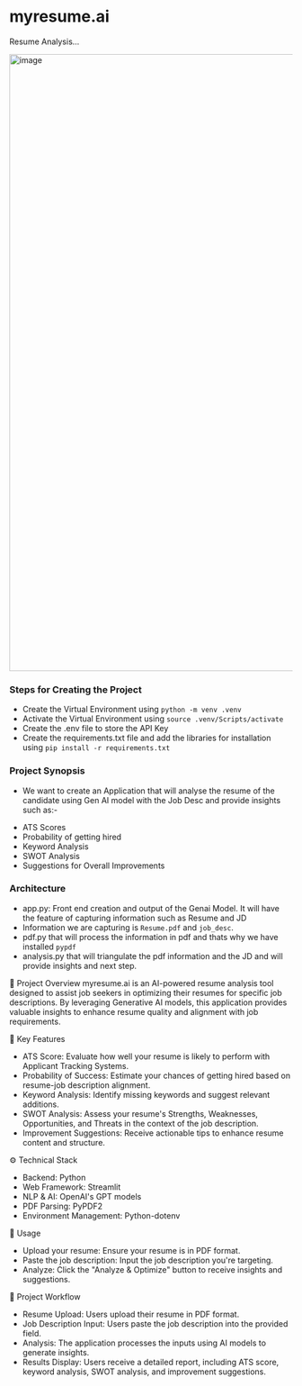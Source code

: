 # myresume.ai
Resume Analysis...

<img width="1887" height="1096" alt="image" src="https://github.com/user-attachments/assets/592a0b2d-897b-4853-ab50-26e723726591" />


### Steps for Creating the Project
* Create the Virtual Environment using ``python -m venv .venv``
* Activate the Virtual Environment using ``source .venv/Scripts/activate``
* Create the .env file to store the API Key
* Create the requirements.txt file and add the libraries for installation using ``pip install -r requirements.txt``

### Project Synopsis
* We want to create an Application that will analyse the resume of the candidate using Gen AI model with the Job Desc and provide insights such as:-
- ATS Scores
- Probability of getting hired
- Keyword Analysis
- SWOT Analysis
- Suggestions for Overall Improvements

### Architecture
* app.py: Front end creation and output of the Genai Model.
It will have the feature of capturing information such as Resume and JD
* Information we are capturing is ``Resume.pdf`` and ``job_desc``.
* pdf.py that will process the information in pdf and thats why we have installed ``pypdf``
* analysis.py that will triangulate the pdf information and the JD and will provide insights and next step.

🚀 Project Overview
myresume.ai is an AI-powered resume analysis tool designed to assist job seekers in optimizing their resumes for specific job descriptions. By leveraging Generative AI models, this application provides valuable insights to enhance resume quality and alignment with job requirements.

🧠 Key Features
- ATS Score: Evaluate how well your resume is likely to perform with Applicant Tracking Systems.
- Probability of Success: Estimate your chances of getting hired based on resume-job description alignment.
- Keyword Analysis: Identify missing keywords and suggest relevant additions.
- SWOT Analysis: Assess your resume's Strengths, Weaknesses, Opportunities, and Threats in the context of the job description.
- Improvement Suggestions: Receive actionable tips to enhance resume content and structure.

⚙️ Technical Stack
- Backend: Python
- Web Framework: Streamlit
- NLP & AI: OpenAI's GPT models
- PDF Parsing: PyPDF2
- Environment Management: Python-dotenv

📄 Usage
- Upload your resume: Ensure your resume is in PDF format.
- Paste the job description: Input the job description you're targeting.
- Analyze: Click the "Analyze & Optimize" button to receive insights and suggestions.

🧪 Project Workflow
- Resume Upload: Users upload their resume in PDF format.
- Job Description Input: Users paste the job description into the provided field.
- Analysis: The application processes the inputs using AI models to generate insights.
- Results Display: Users receive a detailed report, including ATS score, keyword analysis, SWOT analysis, and improvement suggestions.

